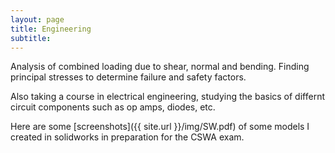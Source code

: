 ```yaml
---
layout: page
title: Engineering
subtitle:
---
```

Analysis of combined loading due to shear, normal and bending. Finding principal stresses to determine failure and safety factors.

Also taking a course in electrical engineering, studying the basics of differnt circuit components such as op amps, diodes, etc.

Here are some [screenshots]({{ site.url }}/img/SW.pdf) of some models I created in solidworks in preparation for the CSWA exam.

